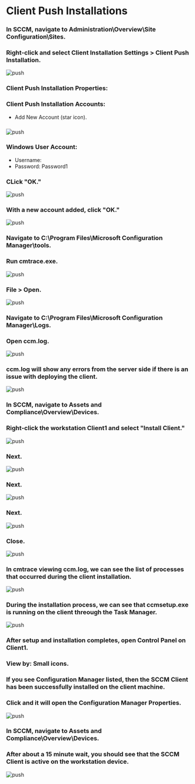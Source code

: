 # Client Push Installations

### In SCCM, navigate to Administration\Overview\Site Configuration\Sites.
### Right-click and select Client Installation Settings > Client Push Installation.
![push](https://github.com/whuynhit/SCCM/blob/main/Deploying%20The%20SCCM%20Client/Client%20Push%20Installation/sub/1.png)

### Client Push Installation Properties:
### Client Push Installation Accounts:
  - Add New Account (star icon).
###
![push](https://github.com/whuynhit/SCCM/blob/main/Deploying%20The%20SCCM%20Client/Client%20Push%20Installation/sub/2.png)
### Windows User Account:
  - Username: <username>
  - Password: Password1
### CLick "OK."
![push](https://github.com/whuynhit/SCCM/blob/main/Deploying%20The%20SCCM%20Client/Client%20Push%20Installation/sub/3.png)

### With a new account added, click "OK."
![push](https://github.com/whuynhit/SCCM/blob/main/Deploying%20The%20SCCM%20Client/Client%20Push%20Installation/sub/4.png)

### Navigate to C:\Program Files\Microsoft Configuration Manager\tools.
### Run cmtrace.exe.
![push](https://github.com/whuynhit/SCCM/blob/main/Deploying%20The%20SCCM%20Client/Client%20Push%20Installation/sub/5.png)

### File > Open.
![push](https://github.com/whuynhit/SCCM/blob/main/Deploying%20The%20SCCM%20Client/Client%20Push%20Installation/sub/6.png)

### Navigate to C:\Program Files\Microsoft Configuration Manager\Logs.
### Open ccm.log.
![push](https://github.com/whuynhit/SCCM/blob/main/Deploying%20The%20SCCM%20Client/Client%20Push%20Installation/sub/7.png)

### ccm.log will show any errors from the server side if there is an issue with deploying the client. 
![push](https://github.com/whuynhit/SCCM/blob/main/Deploying%20The%20SCCM%20Client/Client%20Push%20Installation/sub/8.png)

### In SCCM, navigate to Assets and Compliance\Overview\Devices.
### Right-click the workstation Client1 and select "Install Client."
![push](https://github.com/whuynhit/SCCM/blob/main/Deploying%20The%20SCCM%20Client/Client%20Push%20Installation/sub/9.png)

### Next.
![push](https://github.com/whuynhit/SCCM/blob/main/Deploying%20The%20SCCM%20Client/Client%20Push%20Installation/sub/10.png)

### Next.
![push](https://github.com/whuynhit/SCCM/blob/main/Deploying%20The%20SCCM%20Client/Client%20Push%20Installation/sub/11.png)

### Next.
![push](https://github.com/whuynhit/SCCM/blob/main/Deploying%20The%20SCCM%20Client/Client%20Push%20Installation/sub/12.png)

### Close.
![push](https://github.com/whuynhit/SCCM/blob/main/Deploying%20The%20SCCM%20Client/Client%20Push%20Installation/sub/13.png)

### In cmtrace viewing ccm.log, we can see the list of processes that occurred during the client installation.
![push](https://github.com/whuynhit/SCCM/blob/main/Deploying%20The%20SCCM%20Client/Client%20Push%20Installation/sub/14.png)

### During the installation process, we can see that ccmsetup.exe is running on the client threough the Task Manager.
![push](https://github.com/whuynhit/SCCM/blob/main/Deploying%20The%20SCCM%20Client/Client%20Push%20Installation/sub/15.png)

### After setup and installation completes, open Control Panel on Client1.
### View by: Small icons.
### If you see Configuration Manager listed, then the SCCM Client has been successfully installed on the client machine.
### Click and it will open the Configuration Manager Properties.
![push](https://github.com/whuynhit/SCCM/blob/main/Deploying%20The%20SCCM%20Client/Client%20Push%20Installation/sub/16.png)

### In SCCM, navigate to Assets and Compliance\Overview\Devices.
### After about a 15 minute wait, you should see that the SCCM Client is active on the workstation device.
![push](https://github.com/whuynhit/SCCM/blob/main/Deploying%20The%20SCCM%20Client/Client%20Push%20Installation/sub/17.png)
